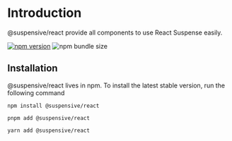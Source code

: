 # Introduction

@suspensive/react provide all components to use React Suspense easily.

[![npm version](https://img.shields.io/npm/v/@suspensive/react?color=61DAFB)](https://www.npmjs.com/package/@suspensive/react) ![npm bundle size](https://img.shields.io/bundlephobia/minzip/@suspensive/react)

## Installation

@suspensive/react lives in npm. To install the latest stable version, run the following command

```shell
npm install @suspensive/react
```

```shell
pnpm add @suspensive/react
```

```shell
yarn add @suspensive/react
```
